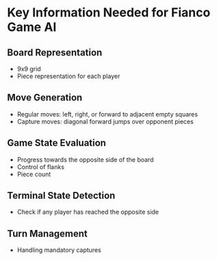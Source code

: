 # Key Information Needed for Fianco Game AI

## Board Representation
- 9x9 grid
- Piece representation for each player

## Move Generation
- Regular moves: left, right, or forward to adjacent empty squares
- Capture moves: diagonal forward jumps over opponent pieces

## Game State Evaluation
- Progress towards the opposite side of the board
- Control of flanks
- Piece count

## Terminal State Detection
- Check if any player has reached the opposite side

## Turn Management
- Handling mandatory captures
